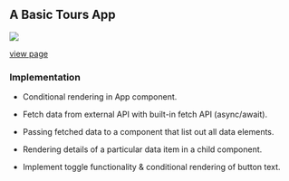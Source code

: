 ## A Basic Tours App

![](./homescreen.gif)

[view page](https://femicodeconnect.github.io/tours/)

### Implementation

-  Conditional rendering in App component.

-  Fetch data from external API with built-in fetch API (async/await).

-  Passing fetched data to a component that list out all data elements.

-  Rendering details of a particular data item in a child component.

-  Implement toggle functionality & conditional rendering of button text.
